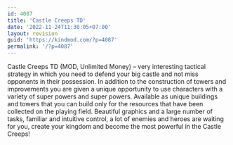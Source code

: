 ```yaml
---
id: 4087
title: 'Castle Creeps TD'
date: '2022-11-24T11:30:05+07:00'
layout: revision
guid: 'https://kindmod.com/?p=4087'
permalink: '/?p=4087'
---
```


Castle Creeps TD (MOD, Unlimited Money) – very interesting tactical strategy in which you need to defend your big castle and not miss opponents in their possession. In addition to the construction of towers and improvements you are given a unique opportunity to use characters with a variety of super powers and super powers. Available as unique buildings and towers that you can build only for the resources that have been collected on the playing field. Beautiful graphics and a large number of tasks, familiar and intuitive control, a lot of enemies and heroes are waiting for you, create your kingdom and become the most powerful in the Castle Creeps!